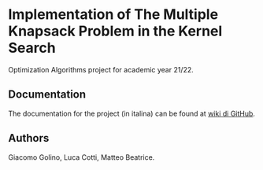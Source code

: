 ﻿# Implementation of The Multiple Knapsack Problem in the Kernel Search
Optimization Algorithms project for academic year 21/22.

## Documentation
The documentation for the project (in italina) can be found at [wiki di GitHub](https://github.com/Golino98/KernelSearchGolinoCottiBeatrice/wiki).

## Authors
Giacomo Golino, Luca Cotti, Matteo Beatrice.

